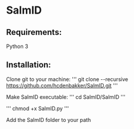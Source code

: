 # SalmID

## Requirements:
Python 3

## Installation:
Clone git to your machine:
'''
git clone --recursive https://github.com/hcdenbakker/SalmID.git
'''

Make SalmID executable:
'''
cd SalmID/SalmID
'''

'''
chmod +x SalmID.py
'''


Add the SalmID folder to your path


